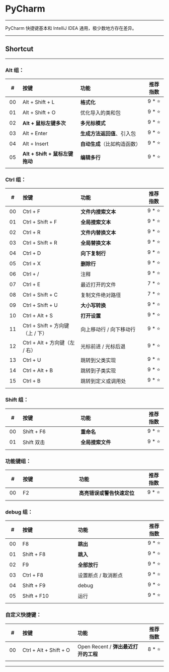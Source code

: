 # PyCharm

---

PyCharm 快捷键基本和 IntelliJ IDEA 通用，极少数地方存在差异。

---

## Shortcut

---

### Alt 组：

| # | 按键 | 功能 | 推荐指数 |
|:---:|:---|:---|:---:|
| 00 | Alt + Shift + L | **格式化** | 9 * ⭐ |
| 01 | Alt + Shift + O | 优化导入的类和包 | 9 * ⭐ |
| 02 | **Alt + 鼠标左键多次** | **多光标模式** | 9 * ⭐ |
| 03 | Alt + Enter  | **生成方法返回值**、引入包 | 9 * ⭐ |
| 04 | Alt + Insert | **自动生成**（比如构造函数） | 9 * ⭐ |
| 05 | **Alt + Shift + 鼠标左键拖动** | **编辑多行** | 9 * ⭐ |
|<img width=50px/>|<img width=400px/>|<img width=500px/>|<img width=100px/>|

### Ctrl 组：

| # | 按键 | 功能 | 推荐指数 |
|:---:|:---|:---|:---:|
| 00 | Ctrl + F | **文件内搜索文本** | 9 * ⭐ | 
| 01 | Ctrl + Shift + F | **全局搜索文本** | 9 * ⭐ |
| 02 | Ctrl + R | **文件内替换文本** | 9 * ⭐ | 
| 03 | Ctrl + Shift + R | **全局替换文本** | 9 * ⭐ |
| 04 | Ctrl + D | **向下复制行** | 9 * ⭐ |
| 05 | Ctrl + X | **删除行** | 9 * ⭐ |
| 06 | Ctrl + / | 注释 | 9 * ⭐ |
| 07 | Ctrl + E | 最近打开的文件 | 7 * ⭐ | 
| 08 | Ctrl + Shift + C | 复制文件绝对路径 | 7 * ⭐ |
| 09 | Ctrl + Shift + U | **大小写转换** | 9 * ⭐ |
| 10 | Ctrl + Alt + S | **打开设置** | 9 * ⭐ |
| 11 | Ctrl + Shift + 方向键（上 / 下）| 向上移动行 / 向下移动行 | 9 * ⭐ |
| 12 | Ctrl + Alt + 方向键（左 / 右）| 光标前进 / 光标后退 | 9 * ⭐ |
| 13 | Ctrl + U | 跳转到父类实现 | 9 * ⭐ |
| 14 | Ctrl + Alt + B | 跳转到子类实现 | 9 * ⭐ |
| 15 | Ctrl + B | 跳转到定义或调用处 | 9 * ⭐ |
|<img width=50px/>|<img width=400px/>|<img width=500px/>|<img width=100px/>|

### Shift 组：

| # | 按键 | 功能 | 推荐指数 |
|:---:|:---|:---|:---:|
| 00 | Shift + F6 | **重命名** | 9 * ⭐ |
| 01 | Shift 双击 | **全局搜索文件** | 9 * ⭐ |
|<img width=50px/>|<img width=400px/>|<img width=500px/>|<img width=100px/>|

### 功能键组：

| # | 按键 | 功能 | 推荐指数 |
|:---:|:---|:---|:---:|
| 00 | F2 | **高亮错误或警告快速定位** | 9 * ⭐ |
|<img width=50px/>|<img width=400px/>|<img width=500px/>|<img width=100px/>|

### debug 组：

| # | 按键 | 功能 | 推荐指数 |
|:---:|:---|:---|:---:|
| 00 | F8 | **跳出** | 9 * ⭐ |
| 01 | Shift + F8 | **跳入** | 9 * ⭐ |
| 02 | F9 | **全部放行** | 9 * ⭐ |
| 03 | Ctrl + F8 | 设置断点 / 取消断点 | 9 * ⭐ |
| 04 | Shift + F9  | debug | 9 * ⭐ |
| 05 | Shift + F10  | 运行 | 9 * ⭐ |
|<img width=50px/>|<img width=400px/>|<img width=500px/>|<img width=100px/>|

### 自定义快捷键：

| # | 按键 | 功能 | 推荐指数 |
|:---:|:---|:---|:---:|
| 00 | Ctrl + Alt + Shift + O | Open Recent / **弹出最近打开的工程** | 8 * ⭐ |
|<img width=50px/>|<img width=400px/>|<img width=500px/>|<img width=100px/>|

---





